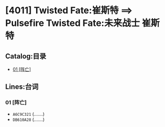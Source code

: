 # [4011] Twisted Fate:崔斯特 ==> Pulsefire Twisted Fate:未来战士 崔斯特
## Catalog:目录
* [01 [阵亡]](#01-阵亡)
## Lines:台词
### **01 [阵亡]**
- `A6C9C321` (.......)
- `DB610A28` (.......)